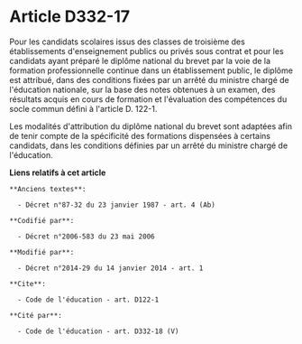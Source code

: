 # Article D332-17

Pour les candidats scolaires issus des classes de troisième des établissements d'enseignement publics ou privés sous contrat
et pour les candidats ayant préparé le diplôme national du brevet par la voie de la formation professionnelle continue dans
un établissement public, le diplôme est attribué, dans des conditions fixées par un arrêté du ministre chargé de l'éducation
nationale, sur la base des notes obtenues à un examen, des résultats acquis en cours de formation et l'évaluation des
compétences du socle commun défini à l'article D. 122-1. 

Les modalités d'attribution du diplôme national du brevet sont adaptées afin de tenir compte de la spécificité des formations
dispensées à certains candidats, dans les conditions définies par un arrêté du ministre chargé de l'éducation.

**Liens relatifs à cet article**

	**Anciens textes**:

	  - Décret n°87-32 du 23 janvier 1987 - art. 4 (Ab)

	**Codifié par**:

	  - Décret n°2006-583 du 23 mai 2006

	**Modifié par**:

	  - Décret n°2014-29 du 14 janvier 2014 - art. 1

	**Cite**:

	  - Code de l'éducation - art. D122-1

	**Cité par**:

	  - Code de l'éducation - art. D332-18 (V)
